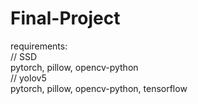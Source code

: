 # Final-Project
requirements:  
// SSD  
pytorch, pillow, opencv-python  
// yolov5  
pytorch, pillow, opencv-python, tensorflow

